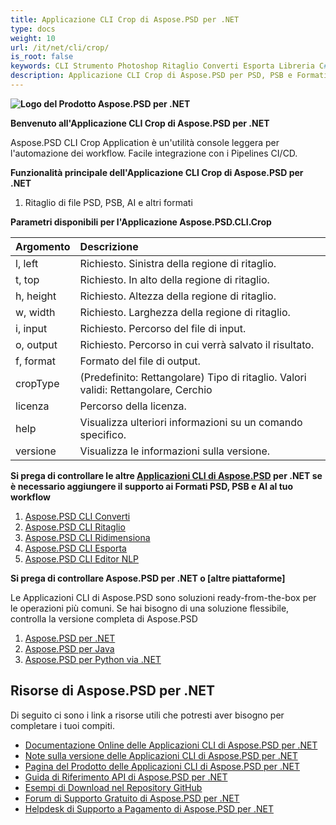 ```yaml
---
title: Applicazione CLI Crop di Aspose.PSD per .NET
type: docs
weight: 10
url: /it/net/cli/crop/
is_root: false
keywords: CLI Strumento Photoshop Ritaglio Converti Esporta Libreria C# PSD API
description: Applicazione CLI Crop di Aspose.PSD per PSD, PSB e Formatii file AI. Automazione CI/CD senza codice. Supporta il ritaglio di file PSD, PSB ed esporta in PDF, TIFF, JPEG, JPEG2000, PNG, GIF e BMP. Non richiede l'installazione di Adobe Photoshop o Adobe Illustrator e può essere eseguito da console senza codice aggiuntivo.
---
```


**![Logo del Prodotto Aspose.PSD per .NET](home_1.png)**

**Benvenuto all'Applicazione CLI Crop di Aspose.PSD per .NET**

Aspose.PSD CLI Crop Application è un'utilità console leggera per l'automazione dei workflow. Facile integrazione con i Pipelines CI/CD.

**Funzionalità principale dell'Applicazione CLI Crop di Aspose.PSD per .NET**

1. Ritaglio di file PSD, PSB, AI e altri formati

**Parametri disponibili per l'Applicazione Aspose.PSD.CLI.Crop**

| **Argomento** | **Descrizione**                                                                     |
|:-------------|:------------------------------------------------------------------------------------|
| l, left      | Richiesto. Sinistra della regione di ritaglio.                                      |
| t, top       | Richiesto. In alto della regione di ritaglio.                                      |
| h, height    | Richiesto. Altezza della regione di ritaglio.                                      |
| w, width     | Richiesto. Larghezza della regione di ritaglio.                                     |
|  i, input    | Richiesto. Percorso del file di input.                                              |
| o, output    | Richiesto. Percorso in cui verrà salvato il risultato.                             |
|  f, format   | Formato del file di output.                                                         |
| cropType     | (Predefinito: Rettangolare) Tipo di ritaglio. Valori validi: Rettangolare, Cerchio  |
| licenza      | Percorso della licenza.                                                             |
| help         | Visualizza ulteriori informazioni su un comando specifico.                         |
| versione     | Visualizza le informazioni sulla versione.                                          |

**Si prega di controllare le altre [Applicazioni CLI di Aspose.PSD](https://docs.aspose.com/psd/net/cli) per .NET se è necessario aggiungere il supporto ai Formati PSD, PSB e AI al tuo workflow**

1. [Aspose.PSD CLI Converti](/psd/it/net/cli/convert)
2. [Aspose.PSD CLI Ritaglio](/psd/it/net/cli/crop)
3. [Aspose.PSD CLI Ridimensiona](/psd/it/net/cli/resize)
4. [Aspose.PSD CLI Esporta](/psd/it/net/cli/export)
5. [Aspose.PSD CLI Editor NLP](/psd/it/net/cli/nlp-editor)

**Si prega di controllare Aspose.PSD per .NET o [altre piattaforme]**

Le Applicazioni CLI di Aspose.PSD sono soluzioni ready-from-the-box per le operazioni più comuni. Se hai bisogno di una soluzione flessibile, controlla la versione completa di Aspose.PSD

1. [Aspose.PSD per .NET](https://releases.aspose.com/psd/net/)
2. [Aspose.PSD per Java](https://releases.aspose.com/psd/java/) 
3. [Aspose.PSD per Python via .NET](https://releases.aspose.com/psd/python-net/)

## **Risorse di Aspose.PSD per .NET**

Di seguito ci sono i link a risorse utili che potresti aver bisogno per completare i tuoi compiti.

- [Documentazione Online delle Applicazioni CLI di Aspose.PSD per .NET](/psd/it/net/cli/crop)
- [Note sulla versione delle Applicazioni CLI di Aspose.PSD per .NET](/psd/it/net/cli/release-notes/)
- [Pagina del Prodotto delle Applicazioni CLI di Aspose.PSD per .NET](https://products.aspose.com/psd/net/cli)
- [Guida di Riferimento API di Aspose.PSD per .NET](https://reference.aspose.com/net/psd)
- [Esempi di Download nel Repository GitHub](https://github.com/aspose-psd/CLI-Applications)
- [Forum di Supporto Gratuito di Aspose.PSD per .NET](https://forum.aspose.com/c/psd)
- [Helpdesk di Supporto a Pagamento di Aspose.PSD per .NET](https://helpdesk.aspose.com/)

